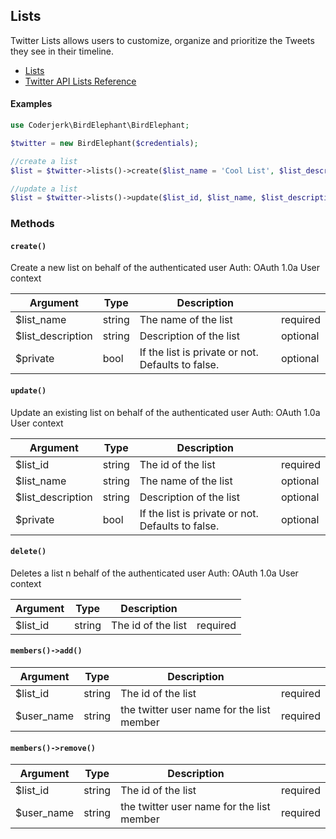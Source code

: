## Lists

Twitter Lists allows users to customize, organize and prioritize the Tweets they see in their timeline.

- [Lists](https://developer.twitter.com/en/docs/twitter-api/lists/manage-lists/introduction)
- [Twitter API Lists Reference](https://developer.twitter.com/en/docs/twitter-api/lists/manage-lists/api-reference)

#### Examples

```php
use Coderjerk\BirdElephant\BirdElephant;

$twitter = new BirdElephant($credentials);

//create a list
$list = $twitter->lists()->create($list_name = 'Cool List', $list_description = 'testing', $private = false);

//update a list
$list = $twitter->lists()->update($list_id, $list_name, $list_description, $private);

```

### Methods

#### `create()`
Create a new list on behalf of the authenticated user
Auth: OAuth 1.0a User context

 | Argument         | Type   | Description                                                                             |          |
 |------------------|--------|-----------------------------------------------------------------------------------------|----------|
 | $list_name       | string | The name of the list                                                                    | required |
 | $list_description| string | Description of the list                                                                 | optional |
 | $private         | bool   | If the list is private or not. Defaults to false.                                       | optional |

#### `update()`
Update an existing list on behalf of the authenticated user
Auth: OAuth 1.0a User context

 | Argument          | Type   | Description                                       |          |
 |-------------------|--------|---------------------------------------------------|----------|
 | $list_id          | string | The id of the list                                | required |
 | $list_name        | string | The name of the list                              | optional |
 | $list_description | string | Description of the list                           | optional |
 | $private          | bool   | If the list is private or not. Defaults to false. | optional |


#### `delete()`
Deletes a list n behalf of the authenticated user
Auth: OAuth 1.0a User context

 | Argument          | Type   | Description                                       |          |
 |-------------------|--------|---------------------------------------------------|----------|
 | $list_id          | string | The id of the list                                | required |


#### `members()->add()`

 | Argument | Type   | Description        |          |
 |----------|--------|--------------------|----------|
 | $list_id | string | The id of the list | required |
 | $user_name     | string | the twitter user name for the list member           | required|


#### `members()->remove()`
 | Argument   | Type   | Description                               |          |
 |------------|--------|-------------------------------------------|----------|
 | $list_id   | string | The id of the list                        | required |
 | $user_name | string | the twitter user name for the list member | required |
